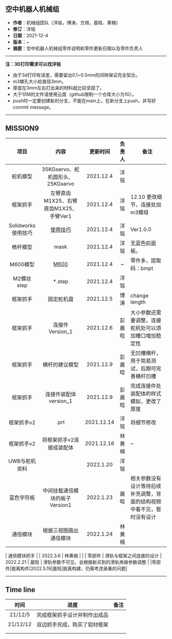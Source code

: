 ## 空中机器人机械组

- **作者**：机械组团队（洋铭，博涛，方旭，晨晗、黄楠）
- **修订**：洋铭
- **日期**：2021-12-4
- **版本**：~
- **摘要**：空中机器人机械组零件说明和零件更新日期以及零件负责人

------
**注：3D打印需求可以找洋铭**

* 由于3d打印有误差，需要留出0.1~0.5mm的间隙保证完全契合。
* m3螺孔大小给直径3mm。
* 厚度在3mm左右打出来的材料就比较坚固了。
* 大于10M的文件请使用云盘（github限制一个仓库大小为1G）。
* push时一定要创建新的分支，不能在main上，在新分支上push，并写好commit message。

------


## MISSION9


|        项目        |                             内容                             |  更新时间  | 负责人 | 备注                                                 |
| :----------------: | :----------------------------------------------------------: | :--------: | :----: | ---------------------------------------------------- |
|      舵机模型      |               35KGservo、舵机圆形头、25KGservo               | 2021.12.4  |  洋铭  |                                                      |
|      框架抓手      |            左臂直齿M1X25、右臂直齿M1X25、手臂Ver1            | 2021.12.4  |  洋铭  | 12.10 更改细节，连接处加m3螺母                       |
| Solidworks使用技巧 | [使用技巧](https://github.com/zhangseammm/SYSUSwiftMechanical/blob/main/Solidworks%E4%BD%BF%E7%94%A8%E6%8A%80%E5%B7%A7/Solidworks%E4%BD%BF%E7%94%A8%E6%8A%80%E5%B7%A7.md) | 2021.12.4  |  洋铭  | Ver1.0.0                                             |
|      桅杆模型      |                             mask                             | 2021.12.4  |  洋铭  | 无蓝色前面板。                                       |
|      M600模型      |   [M600]( https://pan.baidu.com/s/12hl3yvaf_fCNm0fPz40NBA)   | 2021.12.4  |   ~    | 零件多，提取码：bmpt                                 |
|     M2螺丝step     |                            *.step                            | 2021.12.4  |  洋铭  |                                                      |
|      框架抓手      |                          固定舵机盘                          | 2021.12.5  |  博涛  | change length                                        |
|      框架抓手      |                       连接件Version_1                        | 2021.12.6  | 彭晨晗 | 大小参数还需要调整，连接舵机处可以添加槽口增加稳定性 |
|      框架抓手      |                        横杆的建议模型                        | 2021.12.9  | 彭晨晗 | 无凹槽横杆，用于简易测试，后期可完善横杆凹槽         |
|      框架抓手      |                    连接件装配体version_1                     | 2021.12.9  | 彭晨晗 | 完成连接件处装配体的样式模拟，更改了厚度             |
|     框架抓手v2     |                             .prt                             | 2021.12.14 |  洋铭  | 将细节修改                                           |
|     框架抓手v2     |                      将框架抓手v2连接成装配体                  | 2021.12.16 |  林黄楠  | ~                                          |
|   UWB与舵机资料    |                                                              | 2022.1.20  |  洋铭  |                                                      |
|     蓝色字符板     |                中间挂载通信模块的板子Version1                | 2022.1.23  |  晨晗  | 相关参数没有设计等待后续补充调整，背面的结构视频中看不见，暂时没有设计 |
|     通信模块          |           根据三视图画出通信模块                            | 2022.1.24  | 林黄楠  |                                                      |

|     通信模块抓手          |                                                       | 2022.3.6  | 林黄楠  |                                                      |
| 零部件 | 滑轨与框架之间连接的设计 | 2022.2.21 | 晨晗 | 滑轨参数不可见，会根据新买到的滑轨再做参数调整 |
|零部件|脱离构件|2022.5.19|晨晗|脱离构建，仍需考虑承重的问题|

------

## Time line

|   时间   |             进度             | 备注 |
| :------: | :--------------------------: | :--: |
| 21/12/5  | 完成框架抓手设计并制作出成品 |      |
| 21/12/12 | 双边抓手完成，购买了铝材框架 |      |
|          |                              |      |
|          |                              |      |

